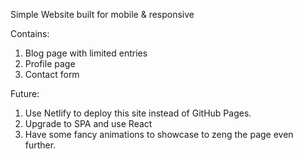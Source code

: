 Simple Website built for mobile & responsive

Contains:
1. Blog page with limited entries
2. Profile page
3. Contact form

Future:
1. Use Netlify to deploy this site instead of GitHub Pages.
2. Upgrade to SPA and use React
3. Have some fancy animations to showcase to zeng the page even further.
